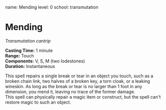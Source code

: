 name: Mending
level: 0
school: transmutation

# Mending 
_Transmutation cantrip_ 

**Casting Time:** 1 minute    
**Range:** Touch    
**Components:** V, S, M (two lodestones)    
**Duration:** Instantaneous 

This spell repairs a single break or tear in an object you touch, such as a broken chain link, two halves of a broken key, a torn cloak, or a leaking wineskin. As long as the break or tear is no larger than 1 foot in any dimension, you mend it, leaving no trace of the former damage.    
This spell can physically repair a magic item or construct, but the spell can't restore magic to such an object. 